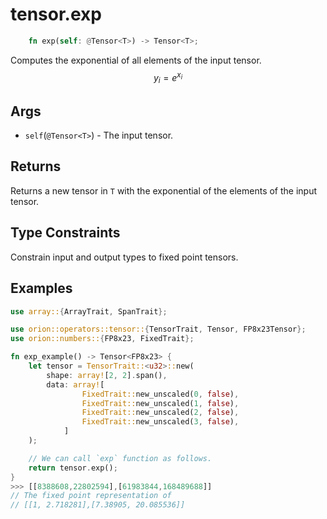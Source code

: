 # tensor.exp

```rust 
    fn exp(self: @Tensor<T>) -> Tensor<T>;
```

Computes the exponential of all elements of the input tensor.
$$
y_i=e^{x_i}
$$

## Args

* `self`(`@Tensor<T>`) - The input tensor.

## Returns

Returns a new tensor in `T` with the exponential of the elements of the input tensor.

## Type Constraints

Constrain input and output types to fixed point tensors.

## Examples

```rust
use array::{ArrayTrait, SpanTrait};

use orion::operators::tensor::{TensorTrait, Tensor, FP8x23Tensor};
use orion::numbers::{FP8x23, FixedTrait};

fn exp_example() -> Tensor<FP8x23> {
    let tensor = TensorTrait::<u32>::new(
        shape: array![2, 2].span(), 
        data: array![
                FixedTrait::new_unscaled(0, false), 
                FixedTrait::new_unscaled(1, false), 
                FixedTrait::new_unscaled(2, false), 
                FixedTrait::new_unscaled(3, false), 
            ]
    );

    // We can call `exp` function as follows.
    return tensor.exp();
}
>>> [[8388608,22802594],[61983844,168489688]]
// The fixed point representation of
// [[1, 2.718281],[7.38905, 20.085536]]
```
